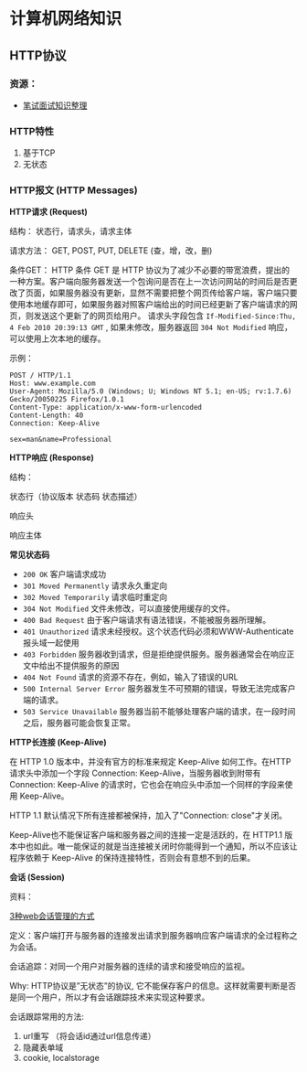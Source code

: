 计算机网络知识
===
## HTTP协议

### 资源： 

* [笔试面试知识整理](https://hit-alibaba.github.io/interview/)

### HTTP特性

1. 基于TCP
2. 无状态


### HTTP报文 (HTTP Messages)

__HTTP请求 (Request)__

结构： 状态行，请求头，请求主体

请求方法： GET, POST, PUT, DELETE (查，增，改，删)

条件GET： HTTP 条件 GET 是 HTTP 协议为了减少不必要的带宽浪费，提出的一种方案。客户端向服务器发送一个包询问是否在上一次访问网站的时间后是否更改了页面，如果服务器没有更新，显然不需要把整个网页传给客户端，客户端只要使用本地缓存即可，如果服务器对照客户端给出的时间已经更新了客户端请求的网页，则发送这个更新了的网页给用户。
请求头字段包含 ``` If-Modified-Since:Thu, 4 Feb 2010 20:39:13 GMT ``` , 如果未修改，服务器返回 ``` 304 Not Modified ``` 响应，可以使用上次本地的缓存。

示例：
```
POST / HTTP/1.1
Host: www.example.com
User-Agent: Mozilla/5.0 (Windows; U; Windows NT 5.1; en-US; rv:1.7.6)
Gecko/20050225 Firefox/1.0.1
Content-Type: application/x-www-form-urlencoded
Content-Length: 40
Connection: Keep-Alive

sex=man&name=Professional  
```

__HTTP响应 (Response)__

结构：

状态行（协议版本 状态码 状态描述）

响应头

响应主体

**常见状态码**

* ```200 OK``` 客户端请求成功
* ```301 Moved Permanently``` 请求永久重定向
* ```302 Moved Temporarily``` 请求临时重定向
* ```304 Not Modified``` 文件未修改，可以直接使用缓存的文件。
* ```400 Bad Request``` 由于客户端请求有语法错误，不能被服务器所理解。
* ```401 Unauthorized``` 请求未经授权。这个状态代码必须和WWW-Authenticate报头域一起使用
* ```403 Forbidden``` 服务器收到请求，但是拒绝提供服务。服务器通常会在响应正文中给出不提供服务的原因
* ```404 Not Found``` 请求的资源不存在，例如，输入了错误的URL
* ```500 Internal Server Error``` 服务器发生不可预期的错误，导致无法完成客户端的请求。
* ```503 Service Unavailable``` 服务器当前不能够处理客户端的请求，在一段时间之后，服务器可能会恢复正常。

__HTTP长连接 (Keep-Alive)__

在 HTTP 1.0 版本中，并没有官方的标准来规定 Keep-Alive 如何工作。在HTTP请求头中添加一个字段 Connection: Keep-Alive，当服务器收到附带有 Connection: Keep-Alive 的请求时，它也会在响应头中添加一个同样的字段来使用 Keep-Alive。

HTTP 1.1 默认情况下所有连接都被保持，加入了"Connection: close"才关闭。

Keep-Alive也不能保证客户端和服务器之间的连接一定是活跃的，在 HTTP1.1 版本中也如此。唯一能保证的就是当连接被关闭时你能得到一个通知，所以不应该让程序依赖于 Keep-Alive 的保持连接特性，否则会有意想不到的后果。

__会话 (Session)__

资料：

[3种web会话管理的方式](http://www.cnblogs.com/lyzg/p/6067766.html)

定义：客户端打开与服务器的连接发出请求到服务器响应客户端请求的全过程称之为会话。

会话追踪：对同一个用户对服务器的连续的请求和接受响应的监视。

Why: HTTP协议是”无状态”的协议, 它不能保存客户的信息。这样就需要判断是否是同一个用户，所以才有会话跟踪技术来实现这种要求。

会话跟踪常用的方法:

1. url重写 （将会话id通过url信息传递）
2. 隐藏表单域
3. cookie, localstorage